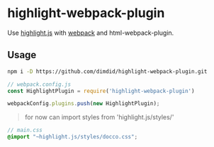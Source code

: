[highlight.js]:https://github.com/highlightjs/highlight.js
[webpack]:https://webpack.js.org/

# highlight-webpack-plugin

Use [highlight.js][highlight.js] with [webpack][webpack] and html-webpack-plugin.

## Usage
~~~sh
npm i -D https://github.com/dimdid/highlight-webpack-plugin.git
~~~
~~~js
// webpack.config.js
const HighlightPlugin = require('highlight-webpack-plugin')

webpackConfig.plugins.push(new HighlightPlugin);
~~~

> for now can import styles from 'highlight.js/styles/'

~~~scss
// main.css
@import "~highlight.js/styles/docco.css";
~~~

